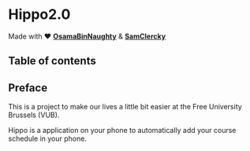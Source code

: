 # Hippo2.0
Made with :heart: **[OsamaBinNaughty](https://github.com/OsamaBinNaughty-hub)** & **[SamClercky](https://github.com/SamClercky)**

## Table of contents

## Preface
This is a project to make our lives a little bit easier at the Free University Brussels (VUB).

Hippo is a application on your phone to automatically add your course schedule in your phone.
